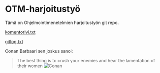 # OTM-harjoitustyö
Tämä on Ohjelmointimenetelmien harjoitustyön git repo.

[komentorivi.txt](https://github.com/jupste/otm-harjoitustyo/blob/master/laskarit/viikko1/komentorivi.txt)

[gitlog.txt](https://github.com/jupste/otm-harjoitustyo/blob/master/laskarit/viikko1/gitlog.txt)

Conan Barbaari sen joskus sanoi:
>The best thing is to crush your enemies and hear the lamentation of their women
![Conan](http://cdn.themis-media.com/media/global/images/library/deriv/671/671579.jpg)

